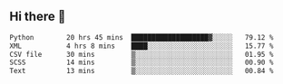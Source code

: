## Hi there 👋

<!--
**alihaqberdi/alihaqberdi** is a ✨ _special_ ✨ repository because its `README.md` (this file) appears on your GitHub profile.

Here are some ideas to get you started:

- 🔭 I’m currently working on ...
- 🌱 I’m currently learning ...
- 👯 I’m looking to collaborate on ...
- 🤔 I’m looking for help with ...
- 💬 Ask me about ...
- 📫 How to reach me: ...
- 😄 Pronouns: ...
- ⚡ Fun fact: ...
-->

<!--START_SECTION:waka-->

```txt
Python        20 hrs 45 mins  ███████████████████▓░░░░░   79.12 %
XML           4 hrs 8 mins    ████░░░░░░░░░░░░░░░░░░░░░   15.77 %
CSV file      30 mins         ▒░░░░░░░░░░░░░░░░░░░░░░░░   01.95 %
SCSS          14 mins         ▒░░░░░░░░░░░░░░░░░░░░░░░░   00.90 %
Text          13 mins         ▒░░░░░░░░░░░░░░░░░░░░░░░░   00.84 %
```

<!--END_SECTION:waka-->
